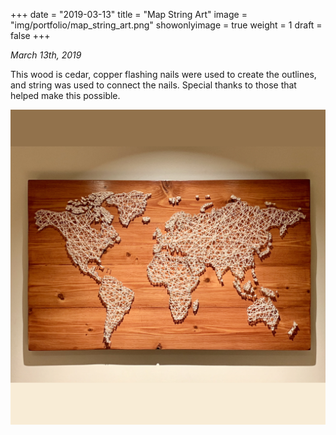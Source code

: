 +++
date = "2019-03-13"
title = "Map String Art"
image = "img/portfolio/map_string_art.png"
showonlyimage = true
weight = 1
draft = false
+++

*March 13th, 2019*

This wood is cedar, copper flashing nails were used to create the outlines, and string was used to connect the nails. Special thanks to those that helped make this possible.

![Map String Art][1]

[1]: /img/portfolio/map_string_art.png
